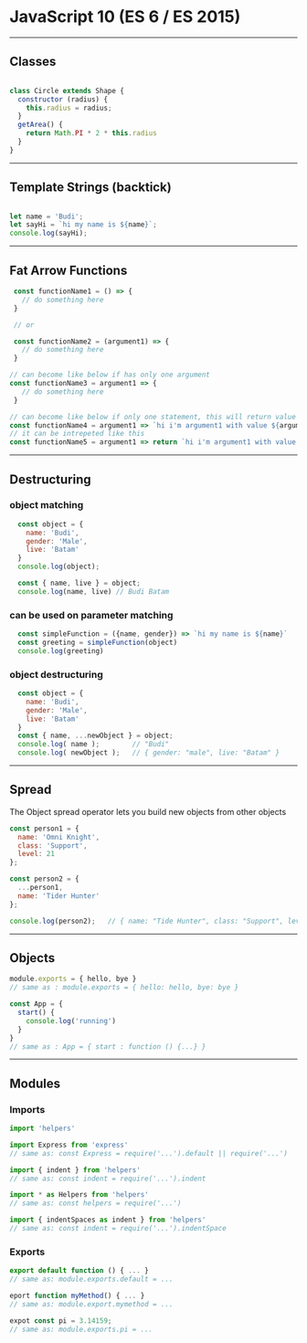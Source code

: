 # JavaScript 10 (ES 6 / ES 2015)

---

## Classes

```js

class Circle extends Shape {
  constructor (radius) {
    this.radius = radius;
  }
  getArea() {
    return Math.PI * 2 * this.radius
  }
}

```

---

## Template Strings (backtick)

```js

let name = 'Budi';
let sayHi = `hi my name is ${name}`;
console.log(sayHi);

```

---

## Fat Arrow Functions

```js
 const functionName1 = () => {
   // do something here
 }

 // or 

 const functionName2 = (argument1) => {
   // do something here
 }

// can become like below if has only one argument
const functionName3 = argument1 => {
   // do something here
 }

// can become like below if only one statement, this will return value
const functionName4 = argument1 => `hi i'm argument1 with value ${argument1}`;
// it can be intrepeted like this
const functionName5 = argument1 => return `hi i'm argument1 with value ${argument1}`;
```

---

## Destructuring

### object matching 

```js
  const object = {
    name: 'Budi',
    gender: 'Male',
    live: 'Batam'
  }
  console.log(object);

  const { name, live } = object;
  console.log(name, live) // Budi Batam
```

### can be used on parameter matching

```js
  const simpleFunction = ({name, gender}) => `hi my name is ${name}`
  const greeting = simpleFunction(object)
  console.log(greeting)
```

### object destructuring

```js
  const object = {
    name: 'Budi',
    gender: 'Male',
    live: 'Batam'
  }
  const { name, ...newObject } = object;
  console.log( name );        // "Budi"
  console.log( newObject );   // { gender: "male", live: "Batam" }
```

---

## Spread

The Object spread operator lets you build new objects from other objects

```js
const person1 = {
  name: 'Omni Knight',
  class: 'Support',
  level: 21
};

const person2 = {
  ...person1,
  name: 'Tider Hunter'
};

console.log(person2);   // { name: "Tide Hunter", class: "Support", level: 21}
```

---

## Objects

```js
module.exports = { hello, bye }
// same as : module.exports = { hello: hello, bye: bye }
```

```js
const App = {
  start() {
    console.log('running')
  }
}
// same as : App = { start : function () {...} }
```

---

## Modules

### Imports

```js
import 'helpers'

import Express from 'express'
// same as: const Express = require('...').default || require('...')

import { indent } from 'helpers'
// same as: const indent = require('...').indent

import * as Helpers from 'helpers'
// same as: const helpers = require('...')

import { indentSpaces as indent } from 'helpers'
// same as: const indent = require('...').indentSpace
```

### Exports

```js
export default function () { ... }
// same as: module.exports.default = ...

eport function myMethod() { ... }
// same as: module.export.mymethod = ...

expot const pi = 3.14159;
// same as: module.exports.pi = ...
```
